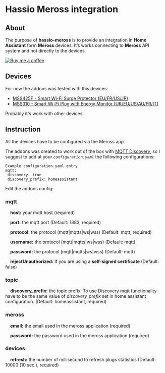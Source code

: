 # Hassio Meross integration

## About
The purpose of **hassio-meross** is to provide an integration in **Home Assistant** form **Meross** devices. It’s works connecting to **Meross** API system and not directly to the devices.

[![Buy me a coffee][buymeacoffee-shield]][buymeacoffee]

## Devices
For now the addons was tested with this devices:
 - [MSS425F - Smart Wi-Fi Surge Protector (EU/FR/US/JP)](http://www.meross.com/products/home_automation/smart_wi_fi_surge_protect/36.html)
 - [MSS310 - Smart Wi-Fi Plug with Energy Monitor (UK/EU/US/AU/FR/IT)](http://www.meross.com/products/home_automation/smart_wi_fi_plug/22.html)

Probably  it's work with other devices.

## Instruction
All the devices have to be  configured via the Meross app.

The addons was created to work out of the box with [MQTT Discovery](https://www.home-assistant.io/docs/mqtt/discovery/), so I suggest to add at your *`configuration.yaml`* the following configurations:

 ```
Example configuration.yaml entry
mqtt:
  discovery: true
  discovery_prefix: homeassistant
```


Edit the addons config:
### mqtt
&nbsp;&nbsp;&nbsp;&nbsp;**host:** your mqtt host (required)

&nbsp;&nbsp;&nbsp;&nbsp;**port:** the mqtt port (Default: 1883, required)

&nbsp;&nbsp;&nbsp;&nbsp;**protocol:** the protocol (mqtt|mqtts|ws|wss) (Default: mqtt, required)

&nbsp;&nbsp;&nbsp;&nbsp;**username:** the protocol (mqtt|mqtts|ws|wss) (Default: mqtt)

&nbsp;&nbsp;&nbsp;&nbsp;**password:** the protocol (mqtt|mqtts|ws|wss) (Default: mqtt)

&nbsp;&nbsp;&nbsp;&nbsp;**rejectUnauthorized:** If you are using a **self-signed certificate** (Default: false)
### topic
&nbsp;&nbsp;&nbsp;&nbsp;**discovery_prefix:** the topic prefix. To use Discovery mqtt functionality have to be the same value of *discovery_prefix* set in home assistant configuration. (Default: homeassistant, required)
### meross
&nbsp;&nbsp;&nbsp;&nbsp;**email:** the email used in the meross application (required)

&nbsp;&nbsp;&nbsp;&nbsp;**password:** the password used in the meross application (required)
### devices
&nbsp;&nbsp;&nbsp;&nbsp;**refresh:** the number of millisecond to refresh plugs statistics (Default: 10000 (10 sec.), required)



[buymeacoffee-shield]: https://www.buymeacoffee.com/assets/img/guidelines/download-assets-sm-2.svg
[buymeacoffee]: https://www.buymeacoffee.com/onr2X5F

